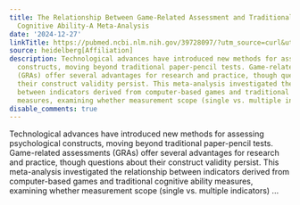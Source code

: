 ```yaml
---
title: The Relationship Between Game-Related Assessment and Traditional Measures of
  Cognitive Ability-A Meta-Analysis
date: '2024-12-27'
linkTitle: https://pubmed.ncbi.nlm.nih.gov/39728097/?utm_source=curl&utm_medium=rss&utm_campaign=pubmed-2&utm_content=1FakS-2QOkCT8HsMOQP1bCRQ4YzyumYOmxmF0moLsQ3dFB1E9V&fc=20220326224207&ff=20241227170555&v=2.18.0.post9+e462414
source: heidelberg[Affiliation]
description: Technological advances have introduced new methods for assessing psychological
  constructs, moving beyond traditional paper-pencil tests. Game-related assessments
  (GRAs) offer several advantages for research and practice, though questions about
  their construct validity persist. This meta-analysis investigated the relationship
  between indicators derived from computer-based games and traditional cognitive ability
  measures, examining whether measurement scope (single vs. multiple indicators) ...
disable_comments: true
---
```

Technological advances have introduced new methods for assessing psychological constructs, moving beyond traditional paper-pencil tests. Game-related assessments (GRAs) offer several advantages for research and practice, though questions about their construct validity persist. This meta-analysis investigated the relationship between indicators derived from computer-based games and traditional cognitive ability measures, examining whether measurement scope (single vs. multiple indicators) ...